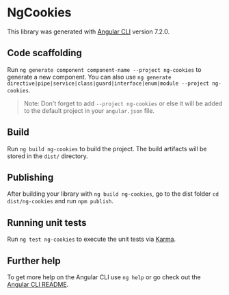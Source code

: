 # NgCookies

This library was generated with [Angular CLI](https://github.com/angular/angular-cli) version 7.2.0.

## Code scaffolding

Run `ng generate component component-name --project ng-cookies` to generate a new component. You can also use `ng generate directive|pipe|service|class|guard|interface|enum|module --project ng-cookies`.
> Note: Don't forget to add `--project ng-cookies` or else it will be added to the default project in your `angular.json` file. 

## Build

Run `ng build ng-cookies` to build the project. The build artifacts will be stored in the `dist/` directory.

## Publishing

After building your library with `ng build ng-cookies`, go to the dist folder `cd dist/ng-cookies` and run `npm publish`.

## Running unit tests

Run `ng test ng-cookies` to execute the unit tests via [Karma](https://karma-runner.github.io).

## Further help

To get more help on the Angular CLI use `ng help` or go check out the [Angular CLI README](https://github.com/angular/angular-cli/blob/master/README.md).
